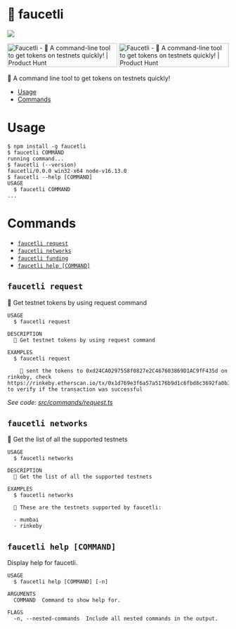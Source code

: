 # 🦄 faucetli

![](https://imgur.com/9WQdXPl.png)

<a href="https://www.producthunt.com/posts/faucetli?utm_source=badge-top-post-badge&utm_medium=badge&utm_souce=badge-faucetli" target="_blank"><img src="https://api.producthunt.com/widgets/embed-image/v1/top-post-badge.svg?post_id=341862&theme=dark&period=daily" alt="Faucetli - 🦄&#0032;A&#0032;command&#0045;line&#0032;tool&#0032;to&#0032;get&#0032;tokens&#0032;on&#0032;testnets&#0032;quickly&#0033; | Product Hunt" style="width: 250px; height: 54px;" width="250" height="54" /></a> <a href="https://www.producthunt.com/posts/faucetli?utm_source=badge-featured&utm_medium=badge&utm_souce=badge-faucetli" target="_blank"><img src="https://api.producthunt.com/widgets/embed-image/v1/featured.svg?post_id=341862&theme=dark" alt="Faucetli - 🦄&#0032;A&#0032;command&#0045;line&#0032;tool&#0032;to&#0032;get&#0032;tokens&#0032;on&#0032;testnets&#0032;quickly&#0033; | Product Hunt" style="width: 250px; height: 54px;" width="250" height="54" /></a>

🦄 A command line tool to get tokens on testnets quickly!

- [Usage](#usage)
- [Commands](#commands)

# Usage

```
$ npm install -g faucetli
$ faucetli COMMAND
running command...
$ faucetli (--version)
faucetli/0.0.0 win32-x64 node-v16.13.0
$ faucetli --help [COMMAND]
USAGE
  $ faucetli COMMAND
...
```

# Commands

- [`faucetli request`](#faucetli-request)
- [`faucetli networks`](#faucetli-networks)
- [`faucetli funding`](#faucetli-funding)
- [`faucetli help [COMMAND]`](#faucetli-help-command)

## `faucetli request`

🦄 Get testnet tokens by using request command

```
USAGE
  $ faucetli request

DESCRIPTION
  🦄 Get testnet tokens by using request command

EXAMPLES
  $ faucetli request

    🎉 sent the tokens to 0xd24CA0297558f0827e2C467603869D1AC9fF435d on rinkeby, check https://rinkeby.etherscan.io/tx/0x1d769e3f6a57a5176b9d1c6fbd8c3692fa0b3764c314ca6c263140794fde2cbd to verify if the transaction was successful
```

_See code: [src/commands/request.ts](https://github.com/Kira272921/faucetli/blob/main/src/commands/request.ts)_

## `faucetli networks`

🌈 Get the list of all the supported testnets

```
USAGE
  $ faucetli networks

DESCRIPTION
  🌈 Get the list of all the supported testnets

EXAMPLES
  $ faucetli networks

  🌈 These are the testnets supported by faucetli:

  - mumbai
  - rinkeby
```

## `faucetli help [COMMAND]`

Display help for faucetli.

```
USAGE
  $ faucetli help [COMMAND] [-n]

ARGUMENTS
  COMMAND  Command to show help for.

FLAGS
  -n, --nested-commands  Include all nested commands in the output.